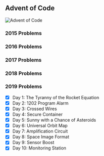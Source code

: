 ## Advent of Code

![Advent of Code](/aoc.jpg?raw=true "Advent of Code")

### 2015 Problems

### 2016 Problems

### 2017 Problems

### 2018 Problems

### 2019 Problems
 
- [X] Day 1: The Tyranny of the Rocket Equation
- [X] Day 2: 1202 Program Alarm
- [X] Day 3: Crossed Wires
- [X] Day 4: Secure Container
- [X] Day 5: Sunny with a Chance of Asteroids
- [X] Day 6: Universal Orbit Map
- [X] Day 7: Amplification Circuit
- [X] Day 8: Space Image Format
- [X] Day 9: Sensor Boost
- [X] Day 10: Monitoring Station